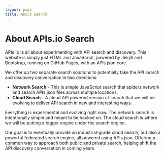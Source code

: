 ```yaml
---
layout: page
title: About Search
---
```


# About APIs.io Search
APIs.io is all about experimenting with API search and discovery. This website is simply just HTML and JavaScript, powered by Jekyll and Bootstrap, running on GitHub Pages, with an APIs.json core. 

We offer up two separate search solutions to potentially take the API search and discovery conversation in two directions:

- **Network Search** - This is simple JavaScript search that spiders network and search APIs.json files across multiple locations.
- **Cloud Search** - A cloud API powered version of search that we will be evolving to deliver API search in new and interesting ways.

Everything is experimental and evolving right now. The network search is intentionally simple and meant to be hacked on. The cloud search is where we will be putting a bigger engine under the search engine.

Our goal is to eventually provide an industrial-grade cloud search, but also a powerful federated search engine, all powered using APIs.json. Offering a common way to approach both public and private search, helping shift the API discovery conversation in coming years.